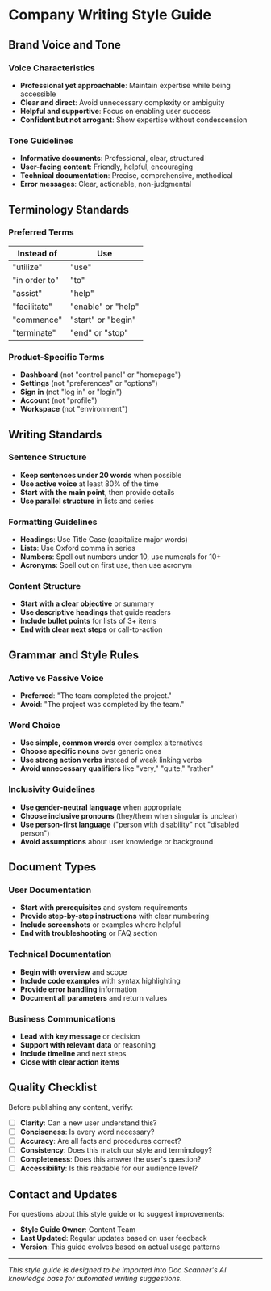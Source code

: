 # Company Writing Style Guide

## Brand Voice and Tone

### Voice Characteristics

- **Professional yet approachable**: Maintain expertise while being accessible
- **Clear and direct**: Avoid unnecessary complexity or ambiguity
- **Helpful and supportive**: Focus on enabling user success
- **Confident but not arrogant**: Show expertise without condescension

### Tone Guidelines

- **Informative documents**: Professional, clear, structured
- **User-facing content**: Friendly, helpful, encouraging
- **Technical documentation**: Precise, comprehensive, methodical
- **Error messages**: Clear, actionable, non-judgmental

## Terminology Standards

### Preferred Terms

| Instead of | Use |
|------------|-----|
| "utilize" | "use" |
| "in order to" | "to" |
| "assist" | "help" |
| "facilitate" | "enable" or "help" |
| "commence" | "start" or "begin" |
| "terminate" | "end" or "stop" |

### Product-Specific Terms

- **Dashboard** (not "control panel" or "homepage")
- **Settings** (not "preferences" or "options")
- **Sign in** (not "log in" or "login")
- **Account** (not "profile")
- **Workspace** (not "environment")

## Writing Standards

### Sentence Structure

- **Keep sentences under 20 words** when possible
- **Use active voice** at least 80% of the time
- **Start with the main point**, then provide details
- **Use parallel structure** in lists and series

### Formatting Guidelines

- **Headings**: Use Title Case (capitalize major words)
- **Lists**: Use Oxford comma in series
- **Numbers**: Spell out numbers under 10, use numerals for 10+
- **Acronyms**: Spell out on first use, then use acronym

### Content Structure

- **Start with a clear objective** or summary
- **Use descriptive headings** that guide readers
- **Include bullet points** for lists of 3+ items
- **End with clear next steps** or call-to-action

## Grammar and Style Rules

### Active vs Passive Voice

- **Preferred**: "The team completed the project."
- **Avoid**: "The project was completed by the team."

### Word Choice

- **Use simple, common words** over complex alternatives
- **Choose specific nouns** over generic ones
- **Use strong action verbs** instead of weak linking verbs
- **Avoid unnecessary qualifiers** like "very," "quite," "rather"

### Inclusivity Guidelines

- **Use gender-neutral language** when appropriate
- **Choose inclusive pronouns** (they/them when singular is unclear)
- **Use person-first language** ("person with disability" not "disabled person")
- **Avoid assumptions** about user knowledge or background

## Document Types

### User Documentation

- **Start with prerequisites** and system requirements
- **Provide step-by-step instructions** with clear numbering
- **Include screenshots** or examples where helpful
- **End with troubleshooting** or FAQ section

### Technical Documentation

- **Begin with overview** and scope
- **Include code examples** with syntax highlighting
- **Provide error handling** information
- **Document all parameters** and return values

### Business Communications

- **Lead with key message** or decision
- **Support with relevant data** or reasoning
- **Include timeline** and next steps
- **Close with clear action items**

## Quality Checklist

Before publishing any content, verify:

- [ ] **Clarity**: Can a new user understand this?
- [ ] **Conciseness**: Is every word necessary?
- [ ] **Accuracy**: Are all facts and procedures correct?
- [ ] **Consistency**: Does this match our style and terminology?
- [ ] **Completeness**: Does this answer the user's question?
- [ ] **Accessibility**: Is this readable for our audience level?

## Contact and Updates

For questions about this style guide or to suggest improvements:

- **Style Guide Owner**: Content Team
- **Last Updated**: Regular updates based on user feedback
- **Version**: This guide evolves based on actual usage patterns

---

*This style guide is designed to be imported into Doc Scanner's AI knowledge base for automated writing suggestions.*
